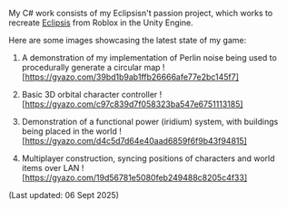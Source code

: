 My C# work consists of my Eclipsisn't passion project, which works to recreate [Eclipsis](https://www.roblox.com/games/632574862/Eclipsis) from Roblox in the Unity Engine.

Here are some images showcasing the latest state of my game:

1. A demonstration of my implementation of Perlin noise being used to procedurally generate a circular map
![https://gyazo.com/39bd1b9ab1ffb26666afe77e2bc145f7]

2. Basic 3D orbital character controller
![https://gyazo.com/c97c839d7f058323ba547e6751113185]

3. Demonstration of a functional power (iridium) system, with buildings being placed in the world
![https://gyazo.com/d4c5d7d64e40aad6859f6f9b43f94815]

4. Multiplayer construction, syncing positions of characters and world items over LAN
![https://gyazo.com/19d56781e5080feb249488c8205c4f33]

(Last updated: 06 Sept 2025)